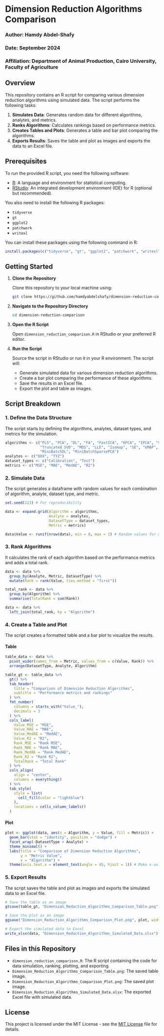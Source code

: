 # Dimension Reduction Algorithms Comparison

### Author: Hamdy Abdel-Shafy
### Date: September 2024
### Affiliation: Department of Animal Production, Cairo University, Faculty of Agriculture

## Overview

This repository contains an R script for comparing various dimension reduction algorithms using simulated data. The script performs the following tasks:

1. **Simulates Data**: Generates random data for different algorithms, analytes, and metrics.
2. **Ranks Algorithms**: Calculates rankings based on performance metrics.
3. **Creates Tables and Plots**: Generates a table and bar plot comparing the algorithms.
4. **Exports Results**: Saves the table and plot as images and exports the data to an Excel file.

## Prerequisites

To run the provided R script, you need the following software:
- [R](https://cran.r-project.org/): A language and environment for statistical computing.
- [RStudio](https://www.rstudio.com/): An integrated development environment (IDE) for R (optional but recommended).

You also need to install the following R packages:
- `tidyverse`
- `gt`
- `ggplot2`
- `patchwork`
- `writexl`

You can install these packages using the following command in R:
```r
install.packages(c("tidyverse", "gt", "ggplot2", "patchwork", "writexl"))
```

## Getting Started

1. **Clone the Repository**

   Clone this repository to your local machine using:
   ```sh
   git clone https://github.com/hamdyabdelshafy/dimension-reduction-comparison.git
   ```

2. **Navigate to the Repository Directory**
   ```sh
   cd dimension-reduction-comparison
   ```

3. **Open the R Script**

   Open `dimension_reduction_comparison.R` in RStudio or your preferred R editor.

4. **Run the Script**

   Source the script in RStudio or run it in your R environment. The script will:
   - Generate simulated data for various dimension reduction algorithms.
   - Create a bar plot comparing the performance of these algorithms.
   - Save the results in an Excel file.
   - Export the plot and table as images.

## Script Breakdown

### 1. Define the Data Structure

The script starts by defining the algorithms, analytes, dataset types, and metrics for the simulation.

```r
algorithms <- c("PLS", "PCA", "DL", "FA", "FastICA", "KPCA", "IPCA", "SparsePCA", 
                "Truncated SVD", "MDS", "LLE", "Isomap", "SE", "UMAP", "t-SNE", 
                "MiniBatchDL", "MiniBatchSparsePCA")
analytes <- c("DOX", "TYZ")
dataset_types <- c("Calibration", "Test")
metrics <- c("MSE", "MAE", "MedAE", "R2")
```

### 2. Simulate Data

The script generates a dataframe with random values for each combination of algorithm, analyte, dataset type, and metric.

```r
set.seed(123) # For reproducibility

data <- expand.grid(Algorithm = algorithms, 
                    Analyte = analytes, 
                    DatasetType = dataset_types, 
                    Metric = metrics)

data$Value <- runif(nrow(data), min = 0, max = 1) # Random values for metrics
```

### 3. Rank Algorithms

It calculates the rank of each algorithm based on the performance metrics and adds a total rank.

```r
data <- data %>%
  group_by(Analyte, Metric, DatasetType) %>%
  mutate(Rank = rank(Value, ties.method = "first"))

total_rank <- data %>%
  group_by(Algorithm) %>%
  summarise(TotalRank = sum(Rank))

data <- data %>%
  left_join(total_rank, by = "Algorithm")
```

### 4. Create a Table and Plot

The script creates a formatted table and a bar plot to visualize the results.

#### Table

```r
table_data <- data %>%
  pivot_wider(names_from = Metric, values_from = c(Value, Rank)) %>%
  arrange(DatasetType, Analyte, Algorithm)

table_gt <- table_data %>%
  gt() %>%
  tab_header(
    title = "Comparison of Dimension Reduction Algorithms",
    subtitle = "Performance metrics and rankings"
  ) %>%
  fmt_number(
    columns = starts_with("Value_"),
    decimals = 3
  ) %>%
  cols_label(
    Value_MSE = "MSE",
    Value_MAE = "MAE",
    Value_MedAE = "MedAE",
    Value_R2 = "R2",
    Rank_MSE = "Rank MSE",
    Rank_MAE = "Rank MAE",
    Rank_MedAE = "Rank MedAE",
    Rank_R2 = "Rank R2",
    TotalRank = "Total Rank"
  ) %>%
  cols_align(
    align = "center",
    columns = everything()
  ) %>%
  tab_style(
    style = list(
      cell_fill(color = "lightblue")
    ),
    locations = cells_column_labels()
  )
```

#### Plot

```r
plot <- ggplot(data, aes(x = Algorithm, y = Value, fill = Metric)) +
  geom_bar(stat = "identity", position = "dodge") +
  facet_wrap(~DatasetType + Analyte) +
  theme_minimal() +
  labs(title = "Comparison of Dimension Reduction Algorithms",
       y = "Metric Value",
       x = "Algorithm") +
  theme(axis.text.x = element_text(angle = 45, hjust = 1)) # Make x-axis labels readable
```

### 5. Export Results

The script saves the table and plot as images and exports the simulated data to an Excel file.

```r
# Save the table as an image
gtsave(table_gt, "Dimension_Reduction_Algorithms_Comparison_Table.png")

# Save the plot as an image
ggsave("Dimension_Reduction_Algorithms_Comparison_Plot.png", plot, width = 12, height = 8)

# Export the simulated data to Excel
write_xlsx(data, "Dimension_Reduction_Algorithms_Simulated_Data.xlsx")
```

## Files in this Repository

- `dimension_reduction_comparison.R`: The R script containing the code for data simulation, ranking, plotting, and exporting.
- `Dimension_Reduction_Algorithms_Comparison_Table.png`: The saved table image.
- `Dimension_Reduction_Algorithms_Comparison_Plot.png`: The saved plot image.
- `Dimension_Reduction_Algorithms_Simulated_Data.xlsx`: The exported Excel file with simulated data.

## License

This project is licensed under the MIT License - see the [MIT License](LICENSE) file for details.


